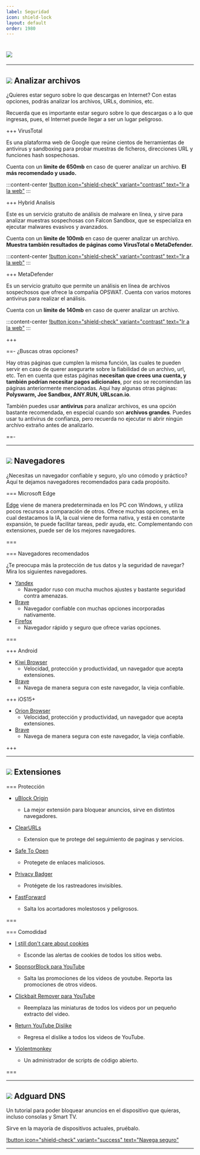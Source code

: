 ```yaml
---
label: Seguridad
icon: shield-lock
layout: default
order: 1980
---
```


# ![](https://i.postimg.cc/x1XN2cXT/seguridaaaaaaaaa.png)

---

## ![](https://i.postimg.cc/fyHqs50r/Proyecto-nuevo-2.png) Analizar archivos


¿Quieres estar seguro sobre lo que descargas en Internet? Con estas opciones, podrás analizar los archivos, URLs, dominios, etc.

Recuerda que es importante estar seguro sobre lo que descargas o a lo que ingresas, pues, el Internet puede llegar a ser un lugar peligroso.



+++ VirusTotal


Es una plataforma web de Google que reúne cientos de herramientas de antivirus y sandboxing para probar muestras de ficheros, direcciones URL y funciones hash sospechosas.

Cuenta con un **límite de 650mb** en caso de querer analizar un archivo. **El más recomendado y usado.**

:::content-center
[!button icon="shield-check" variant="contrast" text="Ir a la web"](https://www.virustotal.com/gui/home/upload)
:::


+++ Hybrid Analisis


Este es un servicio gratuito de análisis de malware en línea, y sirve para analizar muestras sospechosas con Falcon Sandbox, que se especializa en ejecutar malwares evasivos y avanzados.

Cuenta con un **límite de 100mb** en caso de querer analizar un archivo. **Muestra también resultados de páginas como VirusTotal o MetaDefender.**

:::content-center
[!button icon="shield-check" variant="contrast" text="Ir a la web"](https://www.hybrid-analysis.com/)
:::


+++ MetaDefender


Es un servicio gratuito que permite un análisis en línea de archivos sospechosos que ofrece la compañía OPSWAT. Cuenta con varios motores antivirus para realizar el análisis.

Cuenta con un **límite de 140mb** en caso de querer analizar un archivo.


:::content-center
[!button icon="shield-check" variant="contrast" text="Ir a la web"](https://metadefender.opswat.com)
:::


+++


==- ¿Buscas otras opciones?


Hay otras páginas que cumplen la misma función, las cuales te pueden servir en caso de querer asegurarte sobre la fiabilidad de un archivo, url, etc. Ten en cuenta que estas páginas **necesitan que crees una cuenta, y también podrían necesitar pagos adicionales**, por eso se recomiendan las páginas anteriormente mencionadas. Aquí hay algunas otras páginas: **Polyswarm, Joe Sandbox, ANY.RUN, URLscan.io**.

También puedes usar **antivirus** para analizar archivos, es una opción bastante recomendada, en especial cuando son **archivos grandes**. Puedes usar tu antivirus de confianza, pero recuerda no ejecutar ni abrir ningún archivo extraño antes de analizarlo.

==-


---


## ![](https://i.postimg.cc/fyHqs50r/Proyecto-nuevo-2.png) Navegadores


¿Necesitas un navegador confiable y seguro, y/o uno cómodo y práctico? Aquí te dejamos navegadores recomendados para cada propósito.


=== Microsoft Edge

[Edge]((https://www.microsoft.com/es-es/edge/download?form=MA13FJ)) viene de manera predeterminada en los PC con Windows, y utiliza pocos recursos a comparación de otros. Ofrece muchas opciones, en la cual destacamos la IA, la cual viene de forma nativa, y está en constante expansión, te puede facilitar tareas, pedir ayuda, etc. Complementando con extensiones, puede ser de los mejores navegadores.

===

=== Navegadores recomendados


¿Te preocupa más la protección de tus datos y la seguridad de navegar? Mira los siguientes navegadores.


- [Yandex](https://browser.yandex.com/?from=morda_icon_yandex_com&banerid=3401000000)
    - Navegador ruso con mucha muchos ajustes y bastante seguridad contra amenazas.
- [Brave](https://brave.com/es/download/)
    - Navegador confiable con muchas opciones incorporadas nativamente.
- [Firefox](https://www.mozilla.org/es-CL/firefox/new/)
    - Navegador rápido y seguro que ofrece varias opciones.


===


+++ Android

- [Kiwi Browser](https://play.google.com/store/apps/details?id=com.kiwibrowser.browser)
    - Velocidad, protección y productividad, un navegador que acepta extensiones.
- [Brave](https://play.google.com/store/apps/details?id=com.brave.browser) 
    - Navega de manera segura con este navegador, la vieja confiable.

+++ iOS15+

- [Orion Browser](https://apps.apple.com/cl/app/orion-browser-by-kagi/id1484498200)
    - Velocidad, protección y productividad, un navegador que acepta extensiones.
- [Brave](https://apps.apple.com/cl/app/brave-navegador-web-privado/id1052879175) 
    - Navega de manera segura con este navegador, la vieja confiable.

+++


---


## ![](https://i.postimg.cc/fyHqs50r/Proyecto-nuevo-2.png) **Extensiones**


=== Protección

- [uBlock Origin](https://github.com/gorhill/uBlock)
    - La mejor extensión para bloquear anuncios, sirve en distintos navegadores.

- [ClearURLs](https://docs.clearurls.xyz/1.23.0/#download)
    - Extension que te protege del seguimiento de paginas y servicios.

- [Safe To Open](https://safetoopen.com/)
    - Protegete de enlaces maliciosos.

- [Privacy Badger](https://privacybadger.org/)
    - Protégete de los rastreadores invisibles.

- [FastForward](https://fastforward.team/)
    - Salta los acortadores molestosos y peligrosos.

===

=== Comodidad 

- [I still don't care about cookies](https://github.com/OhMyGuus/I-Still-Dont-Care-About-Cookies)
    - Esconde las alertas de cookies de todos los sitios webs.

- [SponsorBlock para YouTube](https://sponsor.ajay.app/)
    - Salta las promociones de los videos de youtube. Reporta las promociones de otros videos.

- [Clickbait Remover para YouTube](https://github.com/pietervanheijningen/clickbait-remover-for-youtube)
    - Reemplaza las miniaturas de todos los videos por un pequeño extracto del video. 

- [Return YouTube Dislike](https://returnyoutubedislike.com/)
    - Regresa el dislike a todos los videos de YouTube.

- [Violentmonkey](https://violentmonkey.github.io/)
    - Un administrador de scripts de código abierto.
    
===


---

## ![](https://i.postimg.cc/fyHqs50r/Proyecto-nuevo-2.png) Adguard DNS


Un tutorial para poder bloquear anuncios en el dispositivo que quieras, incluso consolas y Smart TV.

Sirve en la mayoría de dispositivos actuales, pruébalo.

[!button icon="shield-check" variant="success" text="Navega seguro"](https://noiroom.tech/Tutoriales/Adguard)


---

